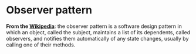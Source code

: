 # Observer pattern

**From the [Wikipedia](https://en.wikipedia.org/wiki/Observer_pattern)**:
the observer pattern is a software design pattern in which an object, called the subject,
maintains a list of its dependents, called observers, and notifies them automatically of any state
changes, usually by calling one of their methods.